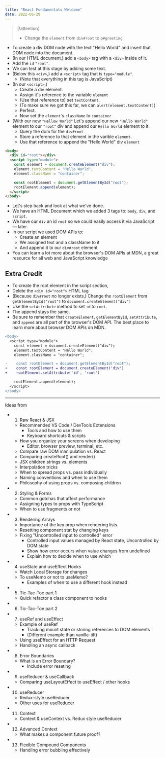 ```yaml
---
title: "React Fundamentals Welcome"
date: 2022-06-29
---
```


> [!attention]
>
> - Change the `element` from `div#root` to `p#greeting`

- To create a div DOM node with the text "Hello World" and insert that DOM node into the document.
- (In our HTML document,) add a `<body>` tag with a `<div>` inside of it.
- Add the `id` `"root"`.
- We can test at this stage by adding some text.
- (Below this `<div>`,) add a `<script>` tag that is `type="module"`.
  - (Note that everything in this tag is JavaScript)
- (In our `<script>`,)
  - Create a div element.
  - Assign it's reference to the variable `element`
  - (Use that reference to) set `textContent`.
  - (To make sure we got this far, we can `alert(element.textContent)`)
  - Perfect.
  - Now set the `element`'s `className` to `container`
- (With our new `"Hellow World"` Let's append our new `"Hello World"` element to our `"root"` div and append our `Hello World` element to it.
  - Query the dom for the `div#root`
  - Store a reference to that element in the varible `element`.
  - Use that reference to append the "Hello World" div `element`

```html
<body>
  <div id="root"></div>
  <script type="module">
    const element = document.createElement("div");
    element.textContent = "Hello World";
    element.className = "container";

    const rootElement = document.getElementById("root");
    rootElement.append(element);
  </script>
</body>
```

- Let's step back and look at what we've done.
- We have an HTML Document which we added 3 tags to: `body`, `div`, and `script`.
- We have our `div` an id `root` so we could easily access it via JavaScript — later.
- In our script we used DOM APIs to:
  - Create an element
  - We assigned text and a className to it
  - And append it to our `div#root` element
- You can learn a lot more about the browser's DOM APIs at MDN, a great resource for all web and JavaScript knowledge

## Extra Credit

- To create the root element in the script section,
- Delete the `<div id="root">` HTML tag
- (Because `div#root` no longer exists,) Change the `rootElement` from `getElementById("root")` to `document.createElement("div")`
- Use the `setAttribute` method to set `id` to `root`.
- The append stays the same.
- Be sure to remember that `createElement`, `getElementById`, `setAttribute`, and `append` are all part of the browser's DOM API. The best place to learn more about browser DOM APIs on MDN.

```diff lang="html"
<body>
  <script type="module">
    const element = document.createElement("div");
    element.textContent = "Hello World";
    element.className = "container";

-    const rootElement = document.getElementById("root");
+    const rootElement = document.createElement('div')
+    rootElement.setAttribute('id', 'root')

    rootElement.append(element);
  </script>
</body>
```

---

Ideas from

- 1.  Raw React & JSX
  - Recommended VS Code / DevTools Extensions
    - Tools and how to use them
    - Keyboard shortcuts & scripts
  - How you organize your screens when developing
    - Editor, browser preview, terminal, etc.
  - Compare raw DOM manipulation vs. React
  - Comparing createRoot() and render()
  - JSX children strings vs. elements
  - Interpolation tricks
  - When to spread props vs. pass individually
  - Naming conventions and when to use them
  - Philosophy of using props vs. composing children
- 2.  Styling & Forms
  - Common gotchas that affect performance
  - Assigning types to props with TypeScript
  - When to use fragments or not
- 3.  Rendering Arrays
  - Importance of the key prop when rendering lists
  - Resetting component stat by changing keys
  - Fixing "Uncontrolled input to controlled" error
    - Controlled input values managed by React state, Uncontrolled by DOM state
    - Show how error occurs when value changes from undefined
    - Explain how to decide when to use which
- 4.  useState and useEffect Hooks
  - Watch Local Storage for changes
  - To useMemo or not to useMemo?
    - Examples of when to use a different hook instead
- 5.  Tic-Tac-Toe part 1
  - Quick refactor a class component to hooks
- 6.  Tic-Tac-Toe part 2
- 7.  useRef and useEffect
  - Example of useRef
    - Tracking mount state or storing references to DOM elements
    - (Different example than vanilla-tilt)
  - Using useEffect for an HTTP Request
  - Handling an async callback
- 8.  Error Boundaries
  - What is an Error Boundary?
    - Include error reseting
- 9.  useReducer & useCallback
  - Comparing useLayoutEffect to useEffect / other hooks
- 10. useReducer
  - Redux-style useReducer
  - Other uses for useReducer
- 11. Context
  - Context & useContext vs. Redux style useReducer
- 12. Advanced Context
  - What makes a component future proof?
- 13. Flexible Compound Components
  - Handling error bubbling effectively
